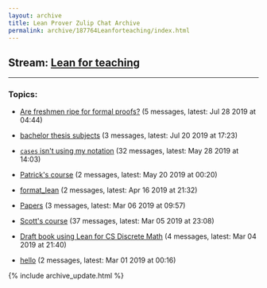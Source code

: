 ```yaml
---
layout: archive
title: Lean Prover Zulip Chat Archive
permalink: archive/187764Leanforteaching/index.html
---
```


## Stream: [Lean for teaching](https://leanprover-community.github.io/archive/187764Leanforteaching/index.html)
---

### Topics:

* [Are freshmen ripe for formal proofs?](23649Arefreshmenripeforformalproofs.html) (5 messages, latest: Jul 28 2019 at 04:44)

* [bachelor thesis subjects](55956bachelorthesissubjects.html) (3 messages, latest: Jul 20 2019 at 17:23)

* [`cases` isn't using my notation](02317casesisntusingmynotation.html) (32 messages, latest: May 28 2019 at 14:03)

* [Patrick's course](67258Patrickscourse.html) (2 messages, latest: May 20 2019 at 00:20)

* [format_lean](19241formatlean.html) (2 messages, latest: Apr 16 2019 at 21:32)

* [Papers](32460Papers.html) (3 messages, latest: Mar 06 2019 at 09:57)

* [Scott's course](09945Scottscourse.html) (37 messages, latest: Mar 05 2019 at 23:08)

* [Draft book using Lean for CS Discrete Math](23869DraftbookusingLeanforCSDiscreteMath.html) (4 messages, latest: Mar 04 2019 at 21:40)

* [hello](47413hello.html) (2 messages, latest: Mar 01 2019 at 00:16)


{% include archive_update.html %}